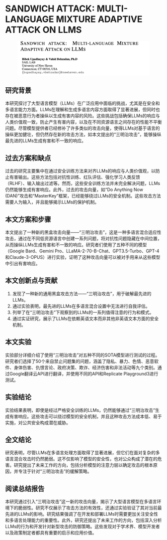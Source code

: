 # SANDWICH ATTACK: MULTI-LANGUAGE MIXTURE ADAPTIVE ATTACK ON LLMS

<figure><img src="../.gitbook/assets/image (6) (1) (1) (1) (1) (1) (1) (1) (1).png" alt=""><figcaption></figcaption></figure>

## 研究背景

本研究探讨了大型语言模型（LLMs）在广泛应用中面临的挑战，尤其是在安全和多语言能力方面。LLMs在理解和生成多语言内容方面取得了显著进展，但同时也存在被恶意行为者操纵以生成有害内容的风险。这些挑战包括确保LLMs的响应与人类价值观一致，防止产生有害内容，以及在不同资源语言之间存在的性能不平衡问题。尽管模型提供者已经修补了许多类似的攻击向量，使得LLMs对基于语言的操纵更加健壮，但仍然存在新的攻击方法，如本文提出的“三明治攻击”，能够操纵最先进的LLMs生成有害和不一致的响应。

## 过去方案和缺点

过去的研究主要集中在通过安全训练方法来对齐LLMs的响应与人类价值观，以防止有害输出。这些方法包括对抗性训练、红队评估、强化学习人类反馈（RLHF）、输入输出过滤等。然而，这些安全训练方法并未完全解决问题，LLMs仍然能够生成有害响应。此外，过去的攻击向量，如“Do Anything Now (DAN)”攻击和“MasterKey”框架，已经能够绕过LLMs的安全机制。这些攻击方法需要人为输入，并且能够揭示LLMs的保护机制。

## 本文方案和步骤

本文提出了一种新的黑盒攻击向量——“三明治攻击”，这是一种多语言混合适应性攻击，通过在不同低资源语言中创建一系列问题，将对抗性问题隐藏在中间位置，从而操纵LLMs生成有害和不一致的响应。研究者们使用了五种不同的模型（Google Bard、Gemini Pro、LLaMA-2-70-B-Chat、GPT3.5-Turbo、GPT-4和Claude-3-OPUS）进行实验，证明了这种攻击向量可以被对手用来从这些模型中引出有害响应。

## 本文创新点与贡献

1. 发现了一种新的通用黑盒攻击方法——“三明治攻击”，用于破解最先进的LLMs。
2. 通过实验表明，最先进的LLMs在多语言混合设置中无法进行自我评估。
3. 列举了在“三明治攻击”下观察到的LLMs的一系列值得注意的行为和模式。
4. 通过实证研究，展示了LLMs在依赖英语文本而非其他非英语文本方面的安全机制。

## 本文实验

实验部分详细介绍了使用“三明治攻击”对五种不同的SOTA模型进行测试的过程。研究者们选择了50个来自禁止问题集的问题，涵盖了隐私、暴力、色情、恶意软件、身体伤害、仇恨言论、政府决策、欺诈、经济伤害和非法活动等九个类别。通过Google翻译云API进行翻译，并使用不同的API和Replicate Playground3进行测试。

## 实验结论

实验结果表明，即使是经过严格安全训练的LLMs，仍然能够通过“三明治攻击”生成有害响应。这些攻击可以绕过模型的安全机制，并且这种攻击方法成本低、易于实施，对公共安全构成潜在威胁。

## 全文结论

研究表明，尽管LLMs在多语言处理方面取得了显著进展，但它们在面对复杂的多语言混合攻击时仍然脆弱。这不仅影响了模型的安全性，也对公众构成了潜在的危害。研究提出了未来工作的方向，包括分析模型的注意力层以确定攻击的根本原因，并专注于针对“三明治攻击”的缓解策略。

## 阅读总结报告

本研究通过引入“三明治攻击”这一新的攻击向量，揭示了大型语言模型在多语言环境下的脆弱性。研究不仅展示了攻击方法的有效性，还通过实验验证了其对当前最先进的LLMs的影响。研究结果强调了在开发和部署LLMs时需要更加关注安全性和多语言处理能力的重要性。此外，研究还提出了未来工作的方向，包括深入分析LLMs的行为和开发针对新型攻击的防御策略。这些发现对于学术界、模型开发者以及政策制定者都具有重要的启示和应用价值。
